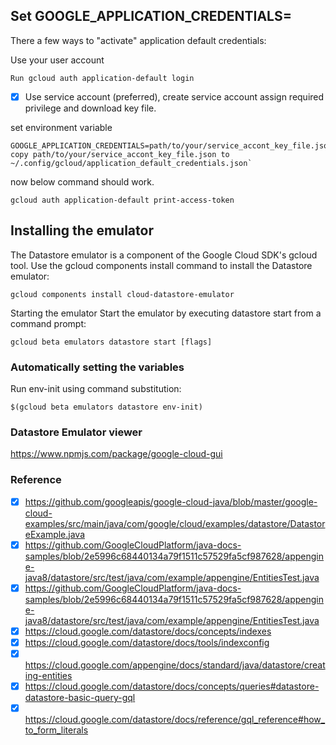 ## Set GOOGLE_APPLICATION_CREDENTIALS=
There a few ways to "activate" application default credentials:

Use your user account
``` 
Run gcloud auth application-default login
```
- [x] Use service account (preferred), create service account assign required privilege 
and download key file.

set environment variable 
```
GOOGLE_APPLICATION_CREDENTIALS=path/to/your/service_accont_key_file.json
copy path/to/your/service_accont_key_file.json to ~/.config/gcloud/application_default_credentials.json`
```
now below command should work. 
```
gcloud auth application-default print-access-token
```


## Installing the emulator
The Datastore emulator is a component of the Google Cloud SDK's gcloud tool. Use the gcloud components install command to install the Datastore emulator:
```
gcloud components install cloud-datastore-emulator
```
Starting the emulator
Start the emulator by executing datastore start from a command prompt:
```
gcloud beta emulators datastore start [flags]
```
### Automatically setting the variables

Run env-init using command substitution:
```
$(gcloud beta emulators datastore env-init)
```

### Datastore Emulator viewer

https://www.npmjs.com/package/google-cloud-gui


### Reference 


- [x] https://github.com/googleapis/google-cloud-java/blob/master/google-cloud-examples/src/main/java/com/google/cloud/examples/datastore/DatastoreExample.java
- [x] https://github.com/GoogleCloudPlatform/java-docs-samples/blob/2e5996c68440134a79f1511c57529fa5cf987628/appengine-java8/datastore/src/test/java/com/example/appengine/EntitiesTest.java
- [x] https://github.com/GoogleCloudPlatform/java-docs-samples/blob/2e5996c68440134a79f1511c57529fa5cf987628/appengine-java8/datastore/src/test/java/com/example/appengine/EntitiesTest.java
- [x] https://cloud.google.com/datastore/docs/concepts/indexes
- [x] https://cloud.google.com/datastore/docs/tools/indexconfig
- [x] https://cloud.google.com/appengine/docs/standard/java/datastore/creating-entities
- [x] https://cloud.google.com/datastore/docs/concepts/queries#datastore-datastore-basic-query-gql
- [x] https://cloud.google.com/datastore/docs/reference/gql_reference#how_to_form_literals